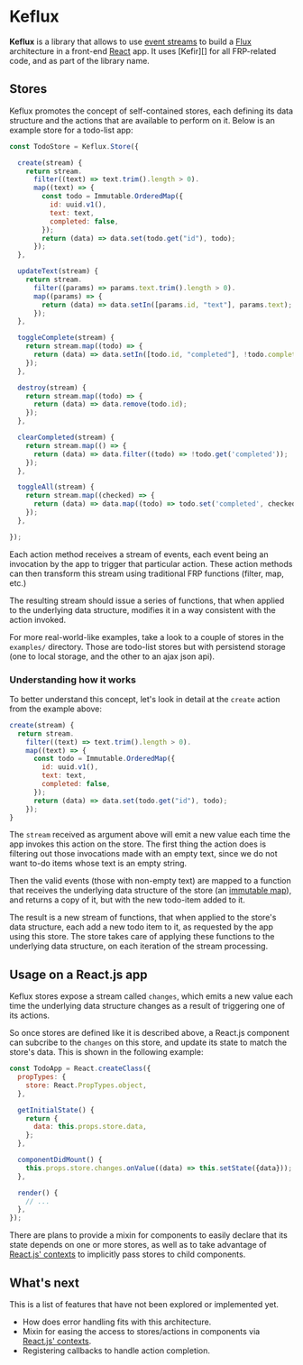# Keflux

**Keflux** is a library that allows to use [event streams][] to build a [Flux][]
architecture in a front-end [React][] app.  It uses [Kefir][] for all
FRP-related code, and as part of the library name.

[event streams]: https://en.wikipedia.org/wiki/Functional_reactive_programming
[Flux]: https://facebook.github.io/flux/
[React]: https://facebook.github.io/react/

## Stores

Keflux promotes the concept of self-contained stores, each defining its data
structure and the actions that are available to perform on it.  Below is an
example store for a todo-list app:

```javascript
const TodoStore = Keflux.Store({

  create(stream) {
    return stream.
      filter((text) => text.trim().length > 0).
      map((text) => {
        const todo = Immutable.OrderedMap({
          id: uuid.v1(),
          text: text,
          completed: false,
        });
        return (data) => data.set(todo.get("id"), todo);
      });
  },

  updateText(stream) {
    return stream.
      filter((params) => params.text.trim().length > 0).
      map((params) => {
        return (data) => data.setIn([params.id, "text"], params.text);
      });
  },

  toggleComplete(stream) {
    return stream.map((todo) => {
      return (data) => data.setIn([todo.id, "completed"], !todo.completed);
    });
  },

  destroy(stream) {
    return stream.map((todo) => {
      return (data) => data.remove(todo.id);
    });
  },

  clearCompleted(stream) {
    return stream.map(() => {
      return (data) => data.filter((todo) => !todo.get('completed'));
    });
  },

  toggleAll(stream) {
    return stream.map((checked) => {
      return (data) => data.map((todo) => todo.set('completed', checked));
    });
  },

});
```

Each action method receives a stream of events, each event being an invocation
by the app to trigger that particular action.  These action methods can then
transform this stream using traditional FRP functions (filter, map, etc.)

The resulting stream should issue a series of functions, that when applied to
the underlying data structure, modifies it in a way consistent with the action
invoked.

For more real-world-like examples, take a look to a couple of stores in the
`examples/` directory.  Those are todo-list stores but with persistend storage
(one to local storage, and the other to an ajax json api).

### Understanding how it works

To better understand this concept, let's look in detail at the `create` action
from the example above:

```javascript
create(stream) {
  return stream.
    filter((text) => text.trim().length > 0).
    map((text) => {
      const todo = Immutable.OrderedMap({
        id: uuid.v1(),
        text: text,
        completed: false,
      });
      return (data) => data.set(todo.get("id"), todo);
    });
}
```

The `stream` received as argument above will emit a new value each time the app
invokes this action on the store.  The first thing the action does is filtering
out those invocations made with an empty text, since we do not want to-do items
whose text is an empty string.

Then the valid events (those with non-empty text) are mapped to a function that
receives the underlying data structure of the store (an [immutable map][]), and
returns a copy of it, but with the new todo-item added to it.

[immutable map]: facebook.github.io/immutable-js/docs/#/Map

The result is a new stream of functions, that when applied to the store's data
structure, each add a new todo item to it, as requested by the app using this
store.  The store takes care of applying these functions to the underlying data
structure, on each iteration of the stream processing.

## Usage on a React.js app

Keflux stores expose a stream called `changes`, which emits a new value each
time the underlying data structure changes as a result of triggering one of its
actions.

So once stores are defined like it is described above, a React.js component can
subcribe to the `changes` on this store, and update its state to match the
store's data.  This is shown in the following example:

```javascript
const TodoApp = React.createClass({
  propTypes: {
    store: React.PropTypes.object,
  },

  getInitialState() {
    return {
      data: this.props.store.data,
    };
  },

  componentDidMount() {
    this.props.store.changes.onValue((data) => this.setState({data}));
  },

  render() {
    // ...
  },
});
```

There are plans to provide a mixin for components to easily declare that its
state depends on one or more stores, as well as to take advantage of [React.js'
contexts][] to implicitly pass stores to child components.

## What's next

This is a list of features that have not been explored or implemented yet.

* How does error handling fits with this architecture.
* Mixin for easing the access to stores/actions in components via [React.js' contexts][].
* Registering callbacks to handle action completion.

[React.js' contexts]: https://blog.jscrambler.com/react-js-communication-between-components-with-contexts/
